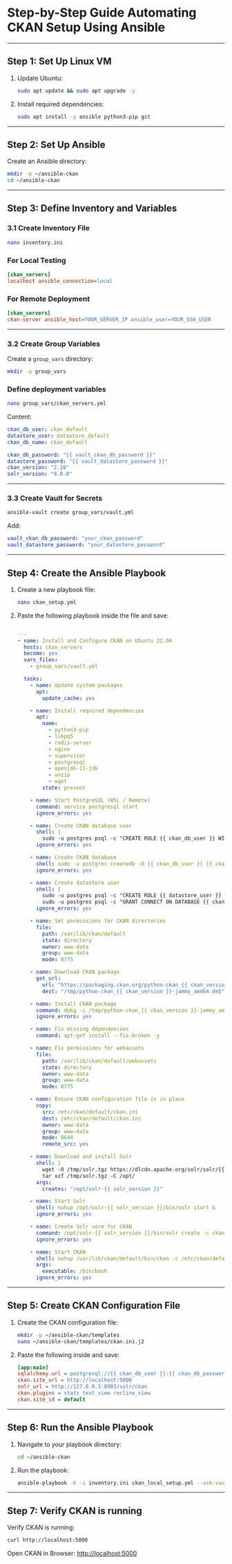 # **Step-by-Step Guide Automating CKAN Setup Using Ansible**

---

## **Step 1: Set Up Linux VM**

1. Update Ubuntu:

   ```bash
   sudo apt update && sudo apt upgrade -y
   ```

2. Install required dependencies:

   ```bash
   sudo apt install -y ansible python3-pip git
   ```

---

## **Step 2: Set Up Ansible**

  Create an Ansible directory:

   ```bash
   mkdir -p ~/ansible-ckan
   cd ~/ansible-ckan
   ```

---

## **Step 3: Define Inventory and Variables**

### 3.1 Create Inventory File

```bash
nano inventory.ini
```

### For Local Testing

```ini
[ckan_servers]
localhost ansible_connection=local
```

### For Remote Deployment

```ini
[ckan_servers]
ckan-server ansible_host=YOUR_SERVER_IP ansible_user=YOUR_SSH_USER
```

---

### 3.2 Create Group Variables

Create a `group_vars` directory:

```bash
mkdir -p group_vars
```

### Define deployment variables

```bash
nano group_vars/ckan_servers.yml
```

Content:

```yaml
ckan_db_user: ckan_default
datastore_user: datastore_default
ckan_db_name: ckan_default

ckan_db_password: "{{ vault_ckan_db_password }}"
datastore_password: "{{ vault_datastore_password }}"
ckan_version: "2.10"
solr_version: "9.8.0"
```

---

### 3.3 Create Vault for Secrets

```bash
ansible-vault create group_vars/vault.yml
```

Add:

```yaml
vault_ckan_db_password: "your_ckan_password"
vault_datastore_password: "your_datastore_password"
```

---

## **Step 4: Create the Ansible Playbook**

1. Create a new playbook file:

   ```bash
   nano ckan_setup.yml
   ```

2. Paste the following playbook inside the file and save:  

   ```yaml

   ---
   - name: Install and Configure CKAN on Ubuntu 22.04
     hosts: ckan_servers
     become: yes
     vars_files:
       - group_vars/vault.yml
   
     tasks:
       - name: Update system packages
         apt:
           update_cache: yes
   
       - name: Install required dependencies
         apt:
           name:
             - python3-pip
             - libpq5
             - redis-server
             - nginx
             - supervisor
             - postgresql
             - openjdk-11-jdk
             - unzip
             - wget
           state: present
   
       - name: Start PostgreSQL (WSL / Remote)
         command: service postgresql start
         ignore_errors: yes
   
       - name: Create CKAN database user
         shell: |
           sudo -u postgres psql -c "CREATE ROLE {{ ckan_db_user }} WITH LOGIN PASSWORD '{{ ckan_db_password }}' NOSUPERUSER NOCREATEDB NOCREATEROLE;"
         ignore_errors: yes
   
       - name: Create CKAN database
         shell: sudo -u postgres createdb -O {{ ckan_db_user }} {{ ckan_db_name }} -E utf-8
         ignore_errors: yes
   
       - name: Create datastore user
         shell: |
           sudo -u postgres psql -c "CREATE ROLE {{ datastore_user }} WITH LOGIN PASSWORD '{{ datastore_password }}' NOSUPERUSER NOCREATEDB NOCREATEROLE;"
           sudo -u postgres psql -c "GRANT CONNECT ON DATABASE {{ ckan_db_name }} TO {{ datastore_user }};"
         ignore_errors: yes
   
       - name: Set permissions for CKAN directories
         file:
           path: /var/lib/ckan/default
           state: directory
           owner: www-data
           group: www-data
           mode: 0775
   
       - name: Download CKAN package
         get_url:
           url: "https://packaging.ckan.org/python-ckan_{{ ckan_version }}-jammy_amd64.deb"
           dest: "/tmp/python-ckan_{{ ckan_version }}-jammy_amd64.deb"
   
       - name: Install CKAN package
         command: dpkg -i /tmp/python-ckan_{{ ckan_version }}-jammy_amd64.deb
         ignore_errors: yes
   
       - name: Fix missing dependencies
         command: apt-get install --fix-broken -y
   
       - name: Fix permissions for webassets
         file:
           path: /var/lib/ckan/default/webassets
           state: directory
           owner: www-data
           group: www-data
           mode: 0775
   
       - name: Ensure CKAN configuration file is in place
         copy:
           src: /etc/ckan/default/ckan.ini
           dest: /etc/ckan/default/ckan.ini
           owner: www-data
           group: www-data
           mode: 0644
           remote_src: yes
   
       - name: Download and install Solr
         shell: |
           wget -O /tmp/solr.tgz https://dlcdn.apache.org/solr/solr/{{ solr_version }}/solr-{{ solr_version }}.tgz
           tar xzf /tmp/solr.tgz -C /opt/
         args:
           creates: "/opt/solr-{{ solr_version }}"
   
       - name: Start Solr
         shell: nohup /opt/solr-{{ solr_version }}/bin/solr start &
         ignore_errors: yes
   
       - name: Create Solr core for CKAN
         command: /opt/solr-{{ solr_version }}/bin/solr create -c ckan
         ignore_errors: yes
   
       - name: Start CKAN
         shell: nohup /usr/lib/ckan/default/bin/ckan -c /etc/ckan/default/ckan.ini run > /dev/null 2>&1 &
         args:
           executable: /bin/bash
         ignore_errors: yes
   ```

---

## **Step 5: Create CKAN Configuration File**

1. Create the CKAN configuration file:

   ```bash
   mkdir -p ~/ansible-ckan/templates
   nano ~/ansible-ckan/templates/ckan.ini.j2
   ```

2. Paste the following inside and save:

   ```ini
   [app:main]
   sqlalchemy.url = postgresql://{{ ckan_db_user }}:{{ ckan_db_password }}@localhost/{{ ckan_db_name }}
   ckan.site_url = http://localhost:5000
   solr_url = http://127.0.0.1:8983/solr/ckan
   ckan.plugins = stats text_view recline_view
   ckan.site_id = default
   ```

---

## **Step 6: Run the Ansible Playbook**

1. Navigate to your playbook directory:

   ```bash
   cd ~/ansible-ckan
   ```

2. Run the playbook:

   ```bash
   ansible-playbook -K -i inventory.ini ckan_local_setup.yml --ask-vault-pass
   ```

---

## **Step 7: Verify CKAN is running**

  Verify CKAN is running:

   ```bash
   curl http://localhost:5000
   ```

  Open CKAN in Browser:
  <http://localhost:5000>
  